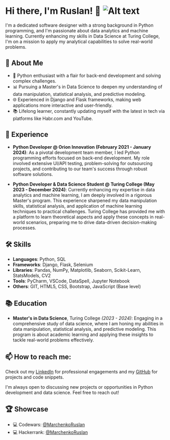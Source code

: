 # Hi there, I'm Ruslan! 👋 ![Alt text](https://media.giphy.com/media/v1.Y2lkPTc5MGI3NjExdGpuaWZrZnBzMnV6c3RpOWwzZDA0b3liMnh1cnVtZDMwZ3V0NHA1byZlcD12MV9pbnRlcm5hbF9naWZfYnlfaWQmY3Q9Zw/xT0xeJpnrWC4XWblEk/giphy-downsized-large.gif)

I'm a dedicated software designer with a strong background in Python programming, and I'm passionate about data analytics and machine learning. Currently enhancing my skills in Data Science at Turing College, I'm on a mission to apply my analytical capabilities to solve real-world problems.

## 🚀 About Me

- 🐍 Python enthusiast with a flair for back-end development and solving complex challenges.
- 📊 Pursuing a Master's in Data Science to deepen my understanding of data manipulation, statistical analysis, and predictive modeling.
- 🌐 Experienced in Django and Flask frameworks, making web applications more interactive and user-friendly.
- 📚 Lifelong learner, constantly updating myself with the latest in tech via platforms like Habr.com and YouTube.

## 💼 Experience

- **Python Developer @ Orion Innovation (February 2021 - January 2024)**: As a pivotal development team member, I led Python programming efforts focused on back-end development. My role involved extensive UI/API testing, problem-solving for outsourcing projects, and contributing to our team's success through robust software solutions.

- **Python Developer & Data Science Student @ Turing College (May 2023 - December 2024)**: Currently enhancing my expertise in data analytics and machine learning, I am deeply involved in a rigorous Master's program. This experience sharpened my data manipulation skills, statistical analysis, and application of machine learning techniques to practical challenges. Turing College has provided me with a platform to learn theoretical aspects and apply these concepts in real-world scenarios, preparing me to drive data-driven decision-making processes.

## 🛠 Skills

- **Languages**: Python, SQL
- **Frameworks**: Django, Flask, Selenium
- **Libraries**: Pandas, NumPy, Matplotlib, Seaborn, Scikit-Learn, StatsModels, CV2
- **Tools**: PyCharm, VSCode, DataSpell, Jupyter Notebook
- **Others**: GIT, HTML5, CSS, Bootstrap, JavaScript (Base level)

## 📚 Education

- **Master's in Data Science**, Turing College _(2023 - 2024)_: Engaging in a comprehensive study of data science, where I am honing my abilities in data manipulation, statistical analysis, and predictive modeling. This program is about academic learning and applying these insights to tackle real-world problems effectively.

## 📫 How to reach me:

Check out my [LinkedIn](https://www.linkedin.com/in/ruslanmarchenko/) for professional engagements and my [GitHub](https://github.com/MarchenkoRuslan) for projects and code snippets.

I'm always open to discussing new projects or opportunities in Python development and data science. Feel free to reach out!


## 🏆 Showcase

- 💻 Codewars: [@MarchenkoRuslan](https://www.codewars.com/users/Marchenko%20Ruslan)
- 💻 Hackerrank: [@MarchenkoRuslan](https://www.hackerrank.com/profile/wolkoff07)

